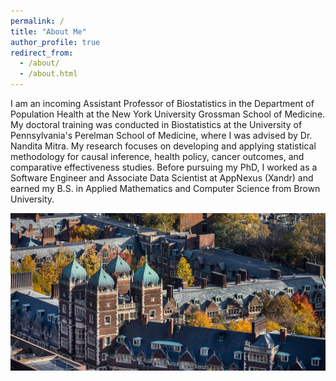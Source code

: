 ```yaml
---
permalink: /
title: "About Me"
author_profile: true
redirect_from: 
  - /about/
  - /about.html
---
```


I am an incoming Assistant Professor of Biostatistics in the Department of Population Health at the New York University Grossman School of Medicine. My doctoral training was conducted in Biostatistics at the University of Pennsylvania's Perelman School of Medicine, where I was advised by Dr. Nandita Mitra. My research focuses on developing and applying statistical methodology for causal inference, health policy, cancer outcomes, and comparative effectiveness studies. Before pursuing my PhD, I worked as a Software Engineer and Associate Data Scientist at AppNexus (Xandr) and earned my B.S. in Applied Mathematics and Computer Science from Brown University.

![University of Pennsylvania](/images/penn_campus.jpeg)
